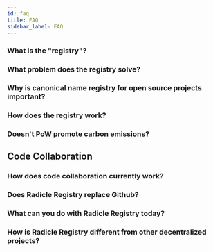 ```yaml
---
id: faq
title: FAQ
sidebar_label: FAQ
---
```


### What is the "registry"?

### What problem does the registry solve?

### Why is canonical name registry for open source projects important?

### How does the registry work?

### Doesn't PoW promote carbon emissions?

## Code Collaboration

### How does code collaboration currently work?

### Does Radicle Registry replace Github?

### What can you do with Radicle Registry today?

### How is Radicle Registry different from other decentralized projects?